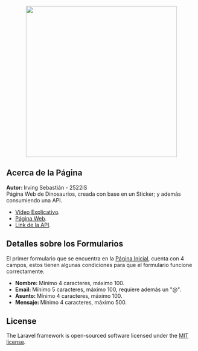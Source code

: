 <p align="center"><a href="https://laravel.com" target="_blank"><img src="https://raw.githubusercontent.com/laravel/art/master/logo-lockup/5%20SVG/2%20CMYK/1%20Full%20Color/laravel-logolockup-cmyk-red.svg" width="400"></a></p>

## Acerca de la Página

<strong>Autor: </strong>Irving Sebastián - 2522IS <br>
Página Web de Dinosaurios, creada con base en un Sticker; y además consumiendo una API.

- [Vídeo Explicativo](https://youtu.be/te2RvcmEj1o).
- [Página Web](http://dinosaurs-watchers-ig51.herokuapp.com).
- [Link de la API](https://nationalize.io).
    
## Detalles sobre los Formularios
El primer formulario que se encuentra en la [Página Inicial](http://dinosaurs-watchers-ig51.herokuapp.com), cuenta con 4 campos, estos tienen algunas condiciones para que el formulario funcione correctamente.
- <strong>Nombre: </strong> Mínimo 4 caracteres, máximo 100.
- <strong>Email: </strong> Mínimo 5 caracteres, máximo 100, requiere además un "@".
- <strong>Asunto: </strong> Mínimo 4 caracteres, máximo 100.
- <strong>Mensaje: </strong> Mínimo 4 caracteres, máximo 500.


## License

The Laravel framework is open-sourced software licensed under the [MIT license](https://opensource.org/licenses/MIT).
